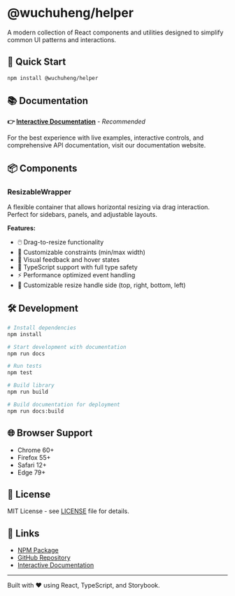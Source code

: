 # @wuchuheng/helper

A modern collection of React components and utilities designed to simplify common UI patterns and interactions.

## 🚀 Quick Start

```bash
npm install @wuchuheng/helper
```

## 📚 Documentation

**👉 [Interactive Documentation](https://wuchuhengtools.github.io/helper/)** - _Recommended_

For the best experience with live examples, interactive controls, and comprehensive API documentation, visit our documentation website.

## 📦 Components

### ResizableWrapper

A flexible container that allows horizontal resizing via drag interaction. Perfect for sidebars, panels, and adjustable layouts.

**Features:**

-   🖱️ Drag-to-resize functionality
-   📏 Customizable constraints (min/max width)
-   🎨 Visual feedback and hover states
-   🔧 TypeScript support with full type safety
-   ⚡ Performance optimized event handling
-   🔄 Customizable resize handle side (top, right, bottom, left)

## 🛠️ Development

```bash
# Install dependencies
npm install

# Start development with documentation
npm run docs

# Run tests
npm test

# Build library
npm run build

# Build documentation for deployment
npm run docs:build
```

## 🌐 Browser Support

-   Chrome 60+
-   Firefox 55+
-   Safari 12+
-   Edge 79+

## 📄 License

MIT License - see [LICENSE](LICENSE) file for details.

## 🔗 Links

-   [NPM Package](https://www.npmjs.com/package/@wuchuheng/helper)
-   [GitHub Repository](https://github.com/wuchuhengtools/helper)
-   [Interactive Documentation](https://wuchuhengtools.github.io/helper/)

---

Built with ❤️ using React, TypeScript, and Storybook.
